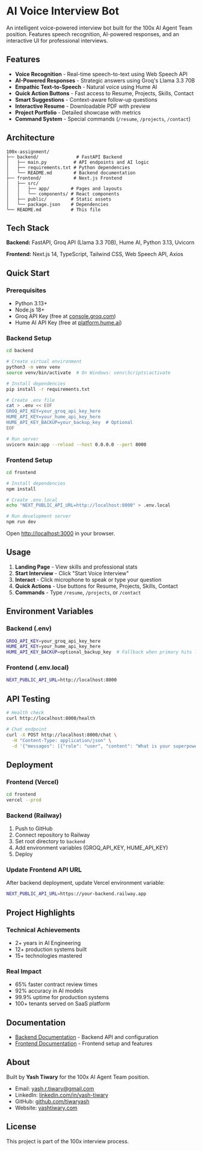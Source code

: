 # AI Voice Interview Bot

An intelligent voice-powered interview bot built for the 100x AI Agent Team position. Features speech recognition, AI-powered responses, and an interactive UI for professional interviews.

## Features

- **Voice Recognition** - Real-time speech-to-text using Web Speech API
- **AI-Powered Responses** - Strategic answers using Groq's Llama 3.3 70B
- **Empathic Text-to-Speech** - Natural voice using Hume AI
- **Quick Action Buttons** - Fast access to Resume, Projects, Skills, Contact
- **Smart Suggestions** - Context-aware follow-up questions
- **Interactive Resume** - Downloadable PDF with preview
- **Project Portfolio** - Detailed showcase with metrics
- **Command System** - Special commands (`/resume`, `/projects`, `/contact`)

## Architecture

```
100x-assignment/
├── backend/              # FastAPI Backend
│   ├── main.py          # API endpoints and AI logic
│   ├── requirements.txt # Python dependencies
│   └── README.md        # Backend documentation
├── frontend/            # Next.js Frontend
│   ├── src/
│   │   ├── app/        # Pages and layouts
│   │   └── components/ # React components
│   ├── public/         # Static assets
│   └── package.json    # Dependencies
└── README.md           # This file
```

## Tech Stack

**Backend:** FastAPI, Groq API (Llama 3.3 70B), Hume AI, Python 3.13, Uvicorn

**Frontend:** Next.js 14, TypeScript, Tailwind CSS, Web Speech API, Axios

## Quick Start

### Prerequisites
- Python 3.13+
- Node.js 18+
- Groq API Key (free at [console.groq.com](https://console.groq.com))
- Hume AI API Key (free at [platform.hume.ai](https://platform.hume.ai))

### Backend Setup

```bash
cd backend

# Create virtual environment
python3 -m venv venv
source venv/bin/activate  # On Windows: venv\Scripts\activate

# Install dependencies
pip install -r requirements.txt

# Create .env file
cat > .env << EOF
GROQ_API_KEY=your_groq_api_key_here
HUME_API_KEY=your_hume_api_key_here
HUME_API_KEY_BACKUP=your_backup_key  # Optional
EOF

# Run server
uvicorn main:app --reload --host 0.0.0.0 --port 8000
```

### Frontend Setup

```bash
cd frontend

# Install dependencies
npm install

# Create .env.local
echo "NEXT_PUBLIC_API_URL=http://localhost:8000" > .env.local

# Run development server
npm run dev
```

Open [http://localhost:3000](http://localhost:3000) in your browser.

## Usage

1. **Landing Page** - View skills and professional stats
2. **Start Interview** - Click "Start Voice Interview"
3. **Interact** - Click microphone to speak or type your question
4. **Quick Actions** - Use buttons for Resume, Projects, Skills, Contact
5. **Commands** - Type `/resume`, `/projects`, or `/contact`

## Environment Variables

### Backend (.env)
```bash
GROQ_API_KEY=your_groq_api_key_here
HUME_API_KEY=your_hume_api_key_here
HUME_API_KEY_BACKUP=optional_backup_key  # Fallback when primary hits limit
```

### Frontend (.env.local)
```bash
NEXT_PUBLIC_API_URL=http://localhost:8000
```

## API Testing

```bash
# Health check
curl http://localhost:8000/health

# Chat endpoint
curl -X POST http://localhost:8000/chat \
  -H "Content-Type: application/json" \
  -d '{"messages": [{"role": "user", "content": "What is your superpower?"}]}'
```

## Deployment

### Frontend (Vercel)

```bash
cd frontend
vercel --prod
```

### Backend (Railway)

1. Push to GitHub
2. Connect repository to Railway
3. Set root directory to `backend`
4. Add environment variables (GROQ_API_KEY, HUME_API_KEY)
5. Deploy

### Update Frontend API URL

After backend deployment, update Vercel environment variable:
```bash
NEXT_PUBLIC_API_URL=https://your-backend.railway.app
```

## Project Highlights

### Technical Achievements
- 2+ years in AI Engineering
- 12+ production systems built
- 15+ technologies mastered

### Real Impact
- 65% faster contract review times
- 92% accuracy in AI models
- 99.9% uptime for production systems
- 100+ tenants served on SaaS platform

## Documentation

- [Backend Documentation](./backend/README.md) - Backend API and configuration
- [Frontend Documentation](./frontend/README.md) - Frontend setup and features

## About

Built by **Yash Tiwary** for the 100x AI Agent Team position.

- Email: yash.r.tiwary@gmail.com
- LinkedIn: [linkedin.com/in/yash-tiwary](https://linkedin.com/in/yash-tiwary)
- GitHub: [github.com/tiwaryash](https://github.com/tiwaryash)
- Website: [yashtiwary.com](https://yashtiwary.com)

## License

This project is part of the 100x interview process.
